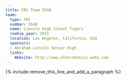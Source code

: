 ```yaml
---
title: FRC Team 5540
team:
  type: FRC
  number: 5540
  name: Lincoln High School Tigers
  rookie_year: 2015
  location: Los Angeles, California, USA
  sponsors:
  - Abraham Lincoln Senior High
  links:
    Website: http://www.alhsrobotics.webs.com
---
```


{% include remove_this_line_and_add_a_paragraph %}
